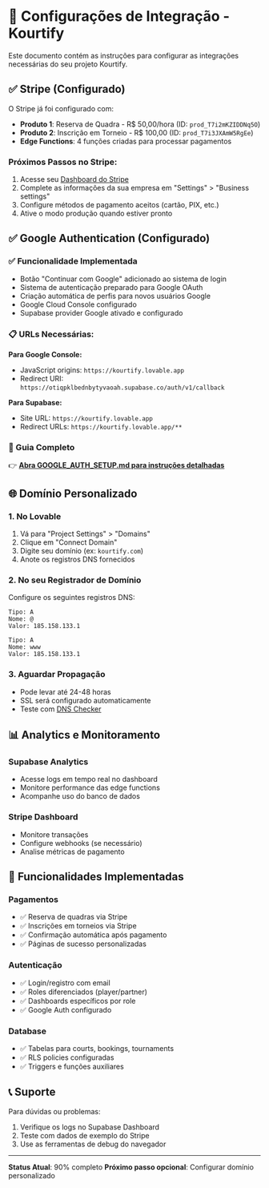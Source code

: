 # 🚀 Configurações de Integração - Kourtify

Este documento contém as instruções para configurar as integrações necessárias do seu projeto Kourtify.

## ✅ Stripe (Configurado)

O Stripe já foi configurado com:
- **Produto 1**: Reserva de Quadra - R$ 50,00/hora (ID: `prod_T7i2mKZIDDNq5O`)
- **Produto 2**: Inscrição em Torneio - R$ 100,00 (ID: `prod_T7i3JXAmW5RgEe`)
- **Edge Functions**: 4 funções criadas para processar pagamentos

### Próximos Passos no Stripe:
1. Acesse seu [Dashboard do Stripe](https://dashboard.stripe.com)
2. Complete as informações da sua empresa em "Settings" > "Business settings"
3. Configure métodos de pagamento aceitos (cartão, PIX, etc.)
4. Ative o modo produção quando estiver pronto

## ✅ Google Authentication (Configurado)

### ✅ Funcionalidade Implementada
- Botão "Continuar com Google" adicionado ao sistema de login
- Sistema de autenticação preparado para Google OAuth
- Criação automática de perfis para novos usuários Google
- Google Cloud Console configurado
- Supabase provider Google ativado e configurado

### 📋 URLs Necessárias:
**Para Google Console:**
- JavaScript origins: `https://kourtify.lovable.app`
- Redirect URI: `https://otiqpklbednbytyvaoah.supabase.co/auth/v1/callback`

**Para Supabase:**
- Site URL: `https://kourtify.lovable.app`
- Redirect URLs: `https://kourtify.lovable.app/**`

### 📖 Guia Completo
👉 **[Abra GOOGLE_AUTH_SETUP.md para instruções detalhadas](./GOOGLE_AUTH_SETUP.md)**

## 🌐 Domínio Personalizado

### 1. No Lovable

1. Vá para "Project Settings" > "Domains"
2. Clique em "Connect Domain"
3. Digite seu domínio (ex: `kourtify.com`)
4. Anote os registros DNS fornecidos

### 2. No seu Registrador de Domínio

Configure os seguintes registros DNS:

```
Tipo: A
Nome: @
Valor: 185.158.133.1

Tipo: A  
Nome: www
Valor: 185.158.133.1
```

### 3. Aguardar Propagação

- Pode levar até 24-48 horas
- SSL será configurado automaticamente
- Teste com [DNS Checker](https://dnschecker.org)

## 📊 Analytics e Monitoramento

### Supabase Analytics
- Acesse logs em tempo real no dashboard
- Monitore performance das edge functions
- Acompanhe uso do banco de dados

### Stripe Dashboard
- Monitore transações
- Configure webhooks (se necessário)
- Analise métricas de pagamento

## 🔧 Funcionalidades Implementadas

### Pagamentos
- ✅ Reserva de quadras via Stripe
- ✅ Inscrições em torneios via Stripe  
- ✅ Confirmação automática após pagamento
- ✅ Páginas de sucesso personalizadas

### Autenticação
- ✅ Login/registro com email
- ✅ Roles diferenciados (player/partner)
- ✅ Dashboards específicos por role
- ✅ Google Auth configurado

### Database
- ✅ Tabelas para courts, bookings, tournaments
- ✅ RLS policies configuradas
- ✅ Triggers e funções auxiliares

## 📞 Suporte

Para dúvidas ou problemas:
1. Verifique os logs no Supabase Dashboard
2. Teste com dados de exemplo do Stripe
3. Use as ferramentas de debug do navegador

---

**Status Atual**: 90% completo
**Próximo passo opcional**: Configurar domínio personalizado